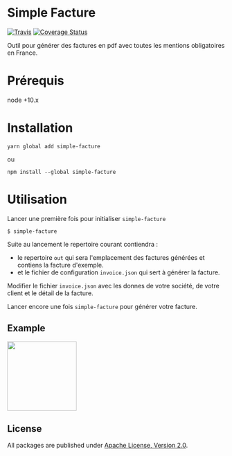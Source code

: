 Simple Facture
=======

[![Travis](https://travis-ci.org/eboukamza/simple-facture.svg?branch=master)](https://travis-ci.org/eboukamza/simple-facture)
[![Coverage Status](https://coveralls.io/repos/github/eboukamza/simple-facture/badge.svg?branch=master)](https://coveralls.io/github/eboukamza/simple-facture?branch=master)

Outil pour générer des factures en pdf avec toutes les mentions obligatoires en France.

Prérequis
===

node +10.x

Installation
====

    yarn global add simple-facture 
ou

    npm install --global simple-facture
    
Utilisation
====

Lancer une première fois pour initialiser `simple-facture`

    $ simple-facture

Suite au lancement le repertoire courant contiendra :
 -  le repertoire `out` qui sera l'emplacement des factures générées et contiens la facture d'exemple.
 -  et le fichier de configuration `invoice.json` qui sert à générer la facture.

Modifier le fichier `invoice.json` avec les donnes de votre société, de votre client et le détail de la facture.

Lancer encore une fois `simple-facture` pour générer votre facture.

Example
----

<a href="https://storage.googleapis.com/simple-facture/example-facture.jpeg" alt="Exemple facture" target="_blank">
  <img src="https://storage.googleapis.com/simple-facture/example-facture.jpeg" height=160px/>
</a>

## License

All packages are published under [Apache License, Version 2.0](https://choosealicense.com/licenses/apache-2.0/).
